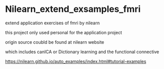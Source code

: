 # Nilearn_extend_exsamples_fmri
extend application exercises of fmri by nilearn

this project only used personal for the application project

origin source coubld be found at nilearn website

which includes canICA or Dictionary learning and the functional connective

https://nilearn.github.io/auto_examples/index.html#tutorial-examples
